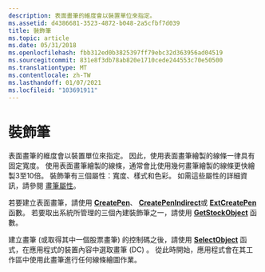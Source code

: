 ```yaml
---
description: 表面畫筆的維度會以裝置單位來指定。
ms.assetid: d4386681-3523-4872-b048-2a5cfbf7d039
title: 裝飾筆
ms.topic: article
ms.date: 05/31/2018
ms.openlocfilehash: fbb312ed0b3825397ff79ebc32d363956ad04519
ms.sourcegitcommit: 831e8f3db78ab820e1710cede244553c70e50500
ms.translationtype: MT
ms.contentlocale: zh-TW
ms.lasthandoff: 01/07/2021
ms.locfileid: "103691911"
---
```

# <a name="cosmetic-pens"></a>裝飾筆

表面畫筆的維度會以裝置單位來指定。 因此，使用表面畫筆繪製的線條一律具有固定寬度。 使用表面畫筆繪製的線條，通常會比使用幾何畫筆繪製的線條更快繪製3至10倍。 裝飾筆有三個屬性：寬度、樣式和色彩。 如需這些屬性的詳細資訊，請參閱 [畫筆屬性](pen-attributes.md)。

若要建立表面畫筆，請使用 [**CreatePen**](/windows/desktop/api/Wingdi/nf-wingdi-createpen)、 [**CreatePenIndirect**](/windows/desktop/api/Wingdi/nf-wingdi-createpenindirect)或 [**ExtCreatePen**](/windows/desktop/api/Wingdi/nf-wingdi-extcreatepen) 函數。 若要取出系統所管理的三個內建裝飾筆之一，請使用 [**GetStockObject**](/windows/desktop/api/Wingdi/nf-wingdi-getstockobject) 函數。

建立畫筆 (或取得其中一個股票畫筆) 的控制碼之後，請使用 [**SelectObject**](/windows/desktop/api/Wingdi/nf-wingdi-selectobject) 函式，在應用程式的裝置內容中選取畫筆 (DC) 。 從此時開始，應用程式會在其工作區中使用此畫筆進行任何線條繪圖作業。

 

 




